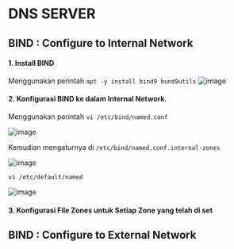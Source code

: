 # DNS SERVER

## BIND : Configure to Internal Network
#### 1. Install BIND
Menggunakan perintah `apt -y install bind9 bund9utils` 
![image](https://github.com/user-attachments/assets/bd157d46-b07a-4c8c-819f-60bfbe434da2)
#### 2. Konfigurasi BIND ke dalam Internal Network.
Menggunakan perintah `vi /etc/bind/named.conf`

![image](https://github.com/user-attachments/assets/9fe31b2b-8719-4a3e-a29e-63792673fd1a)

Kemudian mengaturnya di `/etc/bind/named.conf.internal-zones`

![image](https://github.com/user-attachments/assets/71ec6029-998a-4567-8164-2ee130d5ac5c)

`vi /etc/default/named`

![image](https://github.com/user-attachments/assets/b31ac3e2-cdab-4fcc-8b85-5942396e69ef)
#### 3. Konfigurasi File Zones untuk Setiap Zone yang telah di set

## BIND : Configure to External Network
